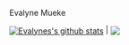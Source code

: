 Evalyne Mueke















 <a href="https://github.com/anuraghazra/github-readme-stats"><img align="center" src="https://github-readme-stats.vercel.app/api?username=EvalyneMueke&show_icons=true&include_all_commits=true&theme=buefy&hide_border=true" alt="Evalynes's github stats" /></a> | <a href="https://github.com/anuraghazra/github-readme-stats"><img align="center" src="https://github-readme-stats.vercel.app/api/top-langs/?username=EvalyneMueke&layout=compact&theme=buefy&hide_border=true" /></a> 
